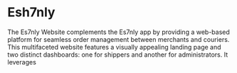 # Esh7nly
The Es7nly Website complements the Es7nly app by providing a web-based platform for seamless order management between merchants and couriers. This multifaceted website features a visually appealing landing page and two distinct dashboards: one for shippers and another for administrators. It leverages
